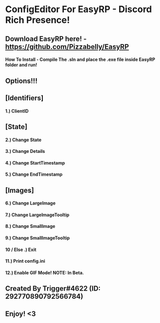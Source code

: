 # ConfigEditor For EasyRP - Discord Rich Presence!

## Download EasyRP here! - https://github.com/Pizzabelly/EasyRP

#### How To Install - Compile The .sln and place the .exe file inside EasyRP folder and run!

## Options!!!

## [Identifiers]

#### 1.) ClientID

## [State]

#### 2.) Change State

#### 3.) Change Details

#### 4.) Change StartTimestamp

#### 5.) Change EndTimestamp

## [Images]

#### 6.) Change LargeImage

#### 7.) Change LargeImageTooltip

#### 8.) Change SmallImage

#### 9.) Change SmallImageTooltip


#### 10 / Else .) Exit

#### 11.) Print config.ini


#### 12.) Enable GIF Mode! NOTE: In Beta.

## Created By Trigger#4622 (ID: 292770890792566784)

## Enjoy! <3
